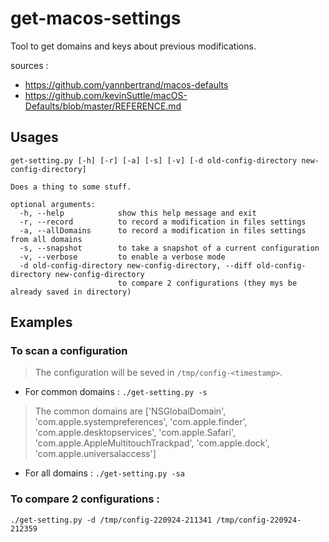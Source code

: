 # get-macos-settings
Tool to get domains and keys about previous modifications. 


sources : 
- https://github.com/yannbertrand/macos-defaults
- https://github.com/kevinSuttle/macOS-Defaults/blob/master/REFERENCE.md

## Usages

```
get-setting.py [-h] [-r] [-a] [-s] [-v] [-d old-config-directory new-config-directory]

Does a thing to some stuff.

optional arguments:
  -h, --help            show this help message and exit
  -r, --record          to record a modification in files settings
  -a, --allDomains      to record a modification in files settings from all domains
  -s, --snapshot        to take a snapshot of a current configuration
  -v, --verbose         to enable a verbose mode
  -d old-config-directory new-config-directory, --diff old-config-directory new-config-directory
                        to compare 2 configurations (they mys be already saved in directory)
```

## Examples 

### To scan a configuration 
>The configuration will be seved in `/tmp/config-<timestamp>`.

- For common domains : `./get-setting.py -s`
>The common domains are ['NSGlobalDomain', 'com.apple.systempreferences', 'com.apple.finder', 'com.apple.desktopservices', 'com.apple.Safari', 'com.apple.AppleMultitouchTrackpad', 'com.apple.dock', 'com.apple.universalaccess']

- For all domains : `./get-setting.py -sa`

### To compare 2 configurations :
`./get-setting.py -d /tmp/config-220924-211341 /tmp/config-220924-212359`

